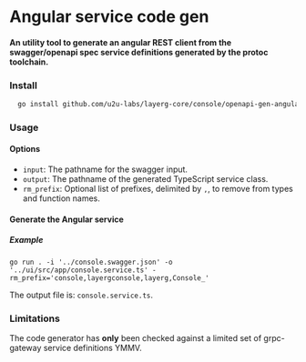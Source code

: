 Angular service code gen
=======

#### An utility tool to generate an angular REST client from the swagger/openapi spec service definitions generated by the protoc toolchain.


### Install
```sh
  go install github.com/u2u-labs/layerg-core/console/openapi-gen-angular
```
### Usage

#### Options

* `input`: The pathname for the swagger input.
* `output`: The pathname of the generated TypeScript service class.
* `rm_prefix`: Optional list of prefixes, delimited by `,`, to remove from types and function names.
#### Generate the Angular service
##### Example
```shell
go run . -i '../console.swagger.json' -o '../ui/src/app/console.service.ts' -rm_prefix='console,layergconsole,layerg,Console_'
```

The output file is: `console.service.ts`.

### Limitations

The code generator has __only__ been checked against a limited set of grpc-gateway service definitions YMMV.
